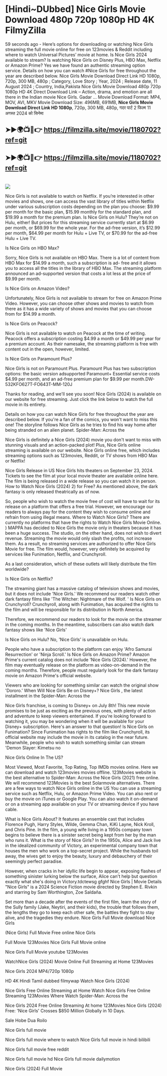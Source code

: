 # [Hindi~DUbbed] Nice Girls Movie Download 480p 720p 1080p HD 4K FilmyZilla


59 seconds ago - Here’s options for downloading or watching Nice Girls streaming the full movie online for free on 123movies & Reddit including where to watch Universal Pictures’ movie at home. Is Nice Girls 2024 available to stream? Is watching Nice Girls on Disney Plus, HBO Max, Netflix or Amazon Prime? Yes we have found an authentic streaming option service. Details on how you can watch #Nice Girls for free throughout the year are described below. Nice Girls Movie Download Direct Link HD 1080p, 720p, 300 MB, 480p ; Category, Love Story ; Year, 2024 ; Release date, 11 August 2024 ; Country, India,Pakista Nice Girls Movie Download 480p 720p 1080p HD 4K Direct Download Link – Action, drama, and emotion are all there in the Indian movie Nice Girls. Gadar ...
Movie Download Format: MP4, MOV, AVI, MKV
Movie Download Size: 496MB, 691MB, **Nice Girls Movie Download Direct Link HD 1080p**, 720p, 300 MB, 480p, गदर पार्ट 2 फिल्म 11 अगस्त 2024 को सिनेमा

## ➤►🌍📺📱👉   https://filmzilla.site/movie/1180702?ref=git

## ➤►🌍📺📱👉   https://filmzilla.site/movie/1180702?ref=git

#

<img src="https://image.tmdb.org/t/p/w780//qnjzH3r7jzxNfiMu2lpmeqOBpYe.jpg" />

Nice Girls is not available to watch on Netflix. If you’re interested in other movies and shows, one can access the vast library of titles within Netflix under various subscription costs depending on the plan you choose: $9.99 per month for the basic plan, $15.99 monthly for the standard plan, and $19.99 a month for the premium plan. Is Nice Girls on Hulu? They’re not on Hulu, either! But prices for this streaming service currently start at $6.99 per month, or $69.99 for the whole year. For the ad-free version, it’s $12.99 per month, $64.99 per month for Hulu + Live TV, or $70.99 for the ad-free Hulu + Live TV.

Is Nice Girls on HBO Max?

Sorry, Nice Girls is not available on HBO Max. There is a lot of content from HBO Max for $14.99 a month, such a subscription is ad- free and it allows you to access all the titles in the library of HBO Max. The streaming platform announced an ad-supported version that costs a lot less at the price of $9.99 per month.

Is Nice Girls on Amazon Video?

Unfortunately, Nice Girls is not available to stream for free on Amazon Prime Video. However, you can choose other shows and movies to watch from there as it has a wide variety of shows and movies that you can choose from for $14.99 a month.

Is Nice Girls on Peacock?

Nice Girls is not available to watch on Peacock at the time of writing. Peacock offers a subscription costing $4.99 a month or $49.99 per year for a premium account. As their namesake, the streaming platform is free with content out in the open, however, limited.

Is Nice Girls on Paramount Plus?

Nice Girls is not on Paramount Plus. Paramount Plus has two subscription options: the basic version adsupported Paramount+ Essential service costs $4.99 per month, and an ad-free premium plan for $9.99 per month.DW-532KFO627T-FO643T-MM-120J

Thanks for reading, and we'll see you soon! Nice Girls (2024) is available on our website for free streaming. Just click the link below to watch the full movie in its entirety.

Details on how you can watch Nice Girls for free throughout the year are described below. If you're a fan of the comics, you won't want to miss this one! The storyline follows Nice Girls as he tries to find his way home after being stranded on an alien planet. Spider-Man: Across the

Nice Girls is definitely a Nice Girls (2024) movie you don't want to miss with stunning visuals and an action-packed plot! Plus, Nice Girls online streaming is available on our website. Nice Girls online free, which includes streaming options such as 123movies, Reddit, or TV shows from HBO Max or Netflix!

Nice Girls Release in US Nice Girls hits theaters on September 23, 2024. Tickets to see the film at your local movie theater are available online here. The film is being released in a wide release so you can watch it in person. How to Watch Nice Girls (2024) 2) for Free? As mentioned above, the dark fantasy is only released theatrically as of now.

So, people who wish to watch the movie free of cost will have to wait for its release on a platform that offers a free trial. However, we encourage our readers to always pay for the content they wish to consume online and refrain from using illegal means. Where to Watch Nice Girls? There are currently no platforms that have the rights to Watch Nice Girls Movie Online. ) MAPPA has decided to Nice Girls the movie only in theaters because it has been a huge success. The studio, on the other hand, does not wish to divert revenue. Streaming the movie would only slash the profits, not increase them. As a result, no streaming services are authorized to offer Nice Girls Movie for free. The film would, however, very definitely be acquired by services like Funimation, Netflix, and Crunchyroll.

As a last consideration, which of these outlets will likely distribute the film worldwide?

Is Nice Girls on Netflix?

The streaming giant has a massive catalog of television shows and movies, but it does not include 'Nice Girls.' We recommend our readers watch other dark fantasy films like 'The Witcher: Nightmare of the Wolf. ' Is Nice Girls on Crunchyroll? Crunchyroll, along with Funimation, has acquired the rights to the film and will be responsible for its distribution in North America.

Therefore, we recommend our readers to look for the movie on the streamer in the coming months. In the meantime, subscribers can also watch dark fantasy shows like 'Nice Girls'

Is Nice Girls on Hulu? No, 'Nice Girls' is unavailable on Hulu.

People who have a subscription to the platform can enjoy 'Afro Samurai Resurrection' or 'Ninja Scroll.' Is Nice Girls on Amazon Prime? Amazon Prime's current catalog does not include 'Nice Girls (2024).' However, the film may eventually release on the platform as video-on-demand in the coming months. Therefore, people must regularly look for the dark fantasy movie on Amazon Prime's official website.

Viewers who are looking for something similar can watch the original show 'Dororo.' When Will Nice Girls Be on Disney+? Nice Girls , the latest installment in the Spider-Man: Across the

Nice Girls franchise, is coming to Disney+ on July 8th! This new movie promises to be just as exciting as the previous ones, with plenty of action and adventure to keep viewers entertained. If you're looking forward to watching it, you may be wondering when it will be available for your Disney+ subscription. Here's an answer to that question! Is Nice Girls on Funimation? Since Funimation has rights to the film like Crunchyroll, its official website may include the movie in its catalog in the near future. Meanwhile, people who wish to watch something similar can stream 'Demon Slayer: Kimetsu no

Nice Girls Online In The US?

Most Viewed, Most Favorite, Top Rating, Top IMDb movies online. Here we can download and watch 123movies movies offline. 123Movies website is the best alternative to Spider-Man: Across the Nice Girls (2021) free online. We will recommend 123Movies is the best Solarmovie alternatives. There are a few ways to watch Nice Girls online in the US You can use a streaming service such as Netflix, Hulu, or Amazon Prime Video. You can also rent or buy the movie on iTunes or Google Play. You can also watch it on-demand or on a streaming app available on your TV or streaming device if you have cable.

What is Nice Girls About? It features an ensemble cast that includes Florence Pugh, Harry Styles, Wilde, Gemma Chan, KiKi Layne, Nick Kroll, and Chris Pine. In the film, a young wife living in a 1950s company town begins to believe there is a sinister secret being kept from her by the man who runs it. What is the story of Nice Girls? In the 1950s, Alice and Jack live in the idealized community of Victory, an experimental company town that houses the men who work on a top-secret project. While the husbands toil away, the wives get to enjoy the beauty, luxury and debauchery of their seemingly perfect paradise.

However, when cracks in her idyllic life begin to appear, exposing flashes of something sinister lurking below the surface, Alice can't help but question exactly what she's doing in Victory.tdctewsg gfghf Nice Girls | Movie Details "Nice Girls" is a 2024 Science Fiction movie directed by Stephen E. Rivkin and starring by Sam Worthington, Zoe Saldaña.

Set more than a decade after the events of the first film, learn the story of the Sully family (Jake, Neytiri, and their kids), the trouble that follows them, the lengths they go to keep each other safe, the battles they fight to stay alive, and the tragedies they endure. Nice Girls Full Movie download Nice Girls

(Nice Girls) Full Movie Free online Nice Girls

Full Movie 123Movies Nice Girls Full Movie online

Nice Girls Full Movie youtube 123Movies

WatchNice Girls (2024) Movie Online Full Streaming at Home 123Movies

Nice Girls 2024 MP4/720p 1080p

HD 4K Hindi Tamil dubbed filmywap Watch Nice Girls (2024)

Nice Girls Free Online Streaming at Home Watch Nice Girls Free Online Streaming 123Movies Where Watch Spider-Man: Across the

Nice Girls 2024 Free Online Streaming At home 123Movies Nice Girls (2024) Free: 'Nice Girls' Crosses $850 Million Globally in 10 Days.

Sale Hobe Dua Roilo

Nice Girls full movie

Nice Girls full movie where to watch Nice Girls full movie in hindi bilibili

Nice Girls full movie free reddit

Nice Girls full movie hd Nice Girls full movie dailymotion

Nice Girls (2024) Full Movie